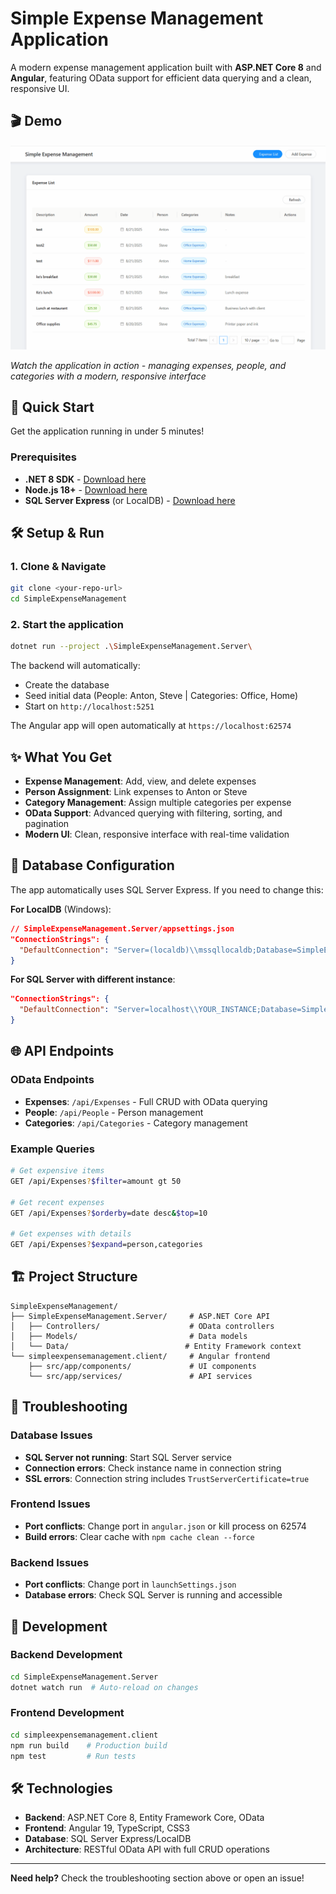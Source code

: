 # Simple Expense Management Application

A modern expense management application built with **ASP.NET Core 8** and **Angular**, featuring OData support for efficient data querying and a clean, responsive UI.

## 🎬 Demo

![Application Demo](Animation.gif)

*Watch the application in action - managing expenses, people, and categories with a modern, responsive interface*

## 🚀 Quick Start

Get the application running in under 5 minutes!

### Prerequisites
- **.NET 8 SDK** - [Download here](https://dotnet.microsoft.com/download/dotnet/8.0)
- **Node.js 18+** - [Download here](https://nodejs.org/)
- **SQL Server Express** (or LocalDB) - [Download here](https://www.microsoft.com/en-us/sql-server/sql-server-downloads)

## 🛠️ Setup & Run

### 1. Clone & Navigate
```bash
git clone <your-repo-url>
cd SimpleExpenseManagement
```

### 2. Start the application
```bash
dotnet run --project .\SimpleExpenseManagement.Server\
```

The backend will automatically:
- Create the database
- Seed initial data (People: Anton, Steve | Categories: Office, Home)
- Start on `http://localhost:5251`

The Angular app will open automatically at `https://localhost:62574`

## ✨ What You Get

- **Expense Management**: Add, view, and delete expenses
- **Person Assignment**: Link expenses to Anton or Steve
- **Category Management**: Assign multiple categories per expense
- **OData Support**: Advanced querying with filtering, sorting, and pagination
- **Modern UI**: Clean, responsive interface with real-time validation

## 🔧 Database Configuration

The app automatically uses SQL Server Express. If you need to change this:

**For LocalDB** (Windows):
```json
// SimpleExpenseManagement.Server/appsettings.json
"ConnectionStrings": {
  "DefaultConnection": "Server=(localdb)\\mssqllocaldb;Database=SimpleExpenseManagement;Trusted_Connection=true;MultipleActiveResultSets=true"
}
```

**For SQL Server with different instance**:
```json
"ConnectionStrings": {
  "DefaultConnection": "Server=localhost\\YOUR_INSTANCE;Database=SimpleExpenseManagement;Trusted_Connection=true;TrustServerCertificate=true;Encrypt=false;MultipleActiveResultSets=true"
}
```

## 🌐 API Endpoints

### OData Endpoints
- **Expenses**: `/api/Expenses` - Full CRUD with OData querying
- **People**: `/api/People` - Person management
- **Categories**: `/api/Categories` - Category management

### Example Queries
```bash
# Get expensive items
GET /api/Expenses?$filter=amount gt 50

# Get recent expenses
GET /api/Expenses?$orderby=date desc&$top=10

# Get expenses with details
GET /api/Expenses?$expand=person,categories
```

## 🏗️ Project Structure

```
SimpleExpenseManagement/
├── SimpleExpenseManagement.Server/     # ASP.NET Core API
│   ├── Controllers/                    # OData controllers
│   ├── Models/                         # Data models
│   └── Data/                          # Entity Framework context
└── simpleexpensemanagement.client/     # Angular frontend
    ├── src/app/components/             # UI components
    └── src/app/services/               # API services
```

## 🐛 Troubleshooting

### Database Issues
- **SQL Server not running**: Start SQL Server service
- **Connection errors**: Check instance name in connection string
- **SSL errors**: Connection string includes `TrustServerCertificate=true`

### Frontend Issues
- **Port conflicts**: Change port in `angular.json` or kill process on 62574
- **Build errors**: Clear cache with `npm cache clean --force`

### Backend Issues
- **Port conflicts**: Change port in `launchSettings.json`
- **Database errors**: Check SQL Server is running and accessible

## 🚀 Development

### Backend Development
```bash
cd SimpleExpenseManagement.Server
dotnet watch run  # Auto-reload on changes
```

### Frontend Development
```bash
cd simpleexpensemanagement.client
npm run build    # Production build
npm test         # Run tests
```

## 🛠️ Technologies

- **Backend**: ASP.NET Core 8, Entity Framework Core, OData
- **Frontend**: Angular 19, TypeScript, CSS3
- **Database**: SQL Server Express/LocalDB
- **Architecture**: RESTful OData API with full CRUD operations

---

**Need help?** Check the troubleshooting section above or open an issue!
